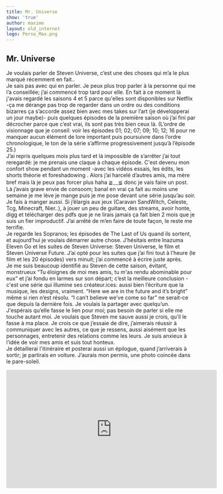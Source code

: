 ```yaml
---
title: Mr. Universe
show: 'true'
author: maxime
layout: old_internet
logo: Perso_Max.png
---
```

## Mr. Universe

Je voulais parler de Steven Universe, c’est une des choses qui m’a le plus marqué récemment en fait..  
Je sais pas avec qui en parler. Je peux plus trop parler à la personne qui me l’a conseillée; j’ai commencé trop tard pour elle. En fait à ce moment là j'avais regardé les saisons 4 et 5 parce qu'elles sont disponibles sur Netflix -ça me dérange pas trop de regarder dans un ordre ou des conditions bizarres ça s’accorde assez bien avec mes takes sur l’art (je développerai un jour maybe)- puis quelques épisodes de la première saison où j’ai fini par décrocher parce que c’est vrai, ils sont pas très bien ceux là.
(L’ordre de visionnage que je conseil: voir les épisodes 01; 02; 07; 09; 10; 12; 16 pour ne manquer aucun élément de lore important puis poursuivre dans l’ordre chronologique, le ton de la série s’affirme progressivement jusqu’à l’épisode 25.)  
J’ai repris quelques mois plus tard et là impossible de s’arrêter j’ai tout reregardé: je me prenais une claque à chaque épisode. C'est devenu mon confort show pendant un moment -avec les vidéos essais, les édits, les shorts théorie et foreshadowing . Alors j’ai harcelé d’autres amis, ma mère bref mais là je peux pas forcer plus haha ≧﹏≦ 	donc je vais faire un post.  
Là j’avais grave envie de consoom; banal en vrai ça fait au moins une semaine je me lève je mange puis je me pose devant une série jusqu’au soir. Je fais à manger aussi. Si j’élargis aux jeux (Caravan SandWitch, Celeste, Tcg, Minecraft, Nier..), à jouer un peu de guitare, des streams, avoir honte, digg et télécharger des pdfs que je ne lirais jamais ça fait bien 2 mois que je suis un fier improductif. J’ai arrêté de m’en faire de toute façon, le reste me terrifie.  
Je regarde les Sopranos; les épisodes de The Last of Us quand ils sortent, et aujourd’hui  je voulais démarrer autre chose. J’hésitais entre Inazuma Eleven Go et les suites de Steven Universe: Steven Universe, le film et Steven Universe Future. J’ai opté pour les suites que j’ai fini tout à l’heure (le film et les 20 épisodes) vers minuit; j’ai commencé à écrire juste après.  
Je me suis beaucoup identifié au Steven de cette saison, évitant, monstrueux “Tu éloignes de moi mes amis, tu m'as rendu abominable pour eux” et j’ai fondu en larmes sur son départ; c’est la meilleure conclusion - c'est une série qui illumine ses créateur.ices: aussi bien l’écriture que la musique, les designs, vraiment. “Here we are in the future and it’s bright” même si rien n’est résolu. “I can’t believe we’ve come so far” ne serait-ce que depuis la dernière fois. Je voulais la partager avec quelqu’un. J'espérais qu’elle fasse le lien pour moi; pas besoin de parler si elle me touche autant moi. Je voulais que Steven me sauve aussi je crois, qu’il le fasse à ma place. Je crois ce que j’essaie de dire, j’aimerais réussir à communiquer avec les autres, ce que je ressens, aussi aisément que les personnages, entretenir des relations comme les leurs. Je suis anxieux à l’idée de voir mes amis et suis tout honteux.  
Je détaillerai l'itinéraire et posterai aussi un épilogue, quand j’arriverais à sortir; je partirais en voiture. J’aurais mon permis, une photo coincée dans le pare-soleil. 

<iframe width="560" height="315" src="https://www.youtube.com/embed/cnOjtL4O3cY?si=q-M5i_Fxvtn6IRNa" title="YouTube video player" frameborder="0" allow="accelerometer; autoplay; clipboard-write; encrypted-media; gyroscope; picture-in-picture; web-share" referrerpolicy="strict-origin-when-cross-origin" allowfullscreen></iframe>


